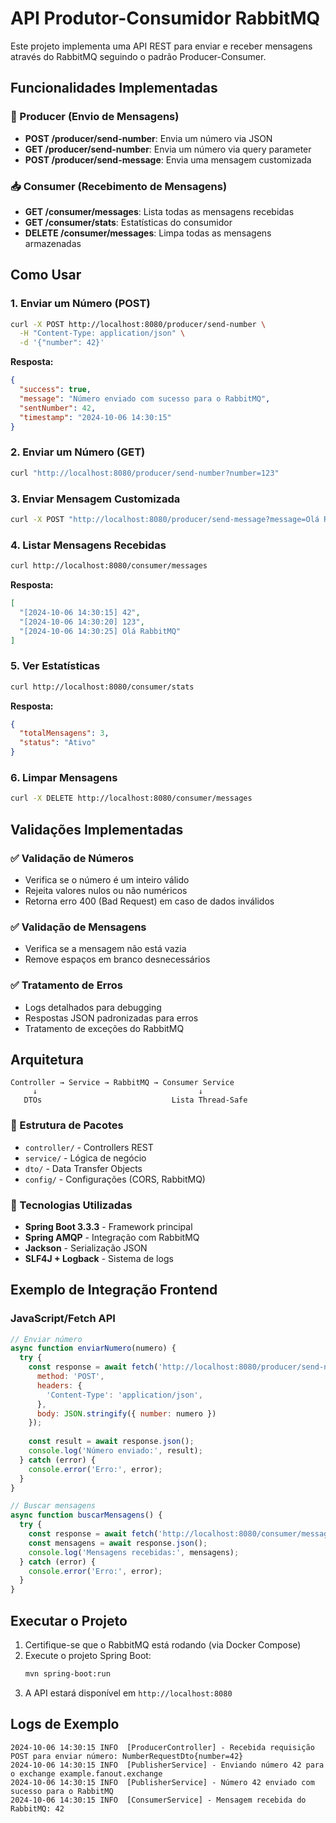 # API Produtor-Consumidor RabbitMQ

Este projeto implementa uma API REST para enviar e receber mensagens através do RabbitMQ seguindo o padrão Producer-Consumer.

## Funcionalidades Implementadas

### 🚀 Producer (Envio de Mensagens)
- **POST /producer/send-number**: Envia um número via JSON
- **GET /producer/send-number**: Envia um número via query parameter  
- **POST /producer/send-message**: Envia uma mensagem customizada

### 📥 Consumer (Recebimento de Mensagens)
- **GET /consumer/messages**: Lista todas as mensagens recebidas
- **GET /consumer/stats**: Estatísticas do consumidor
- **DELETE /consumer/messages**: Limpa todas as mensagens armazenadas

## Como Usar

### 1. Enviar um Número (POST)

```bash
curl -X POST http://localhost:8080/producer/send-number \
  -H "Content-Type: application/json" \
  -d '{"number": 42}'
```

**Resposta:**
```json
{
  "success": true,
  "message": "Número enviado com sucesso para o RabbitMQ",
  "sentNumber": 42,
  "timestamp": "2024-10-06 14:30:15"
}
```

### 2. Enviar um Número (GET)

```bash
curl "http://localhost:8080/producer/send-number?number=123"
```

### 3. Enviar Mensagem Customizada

```bash
curl -X POST "http://localhost:8080/producer/send-message?message=Olá RabbitMQ"
```

### 4. Listar Mensagens Recebidas

```bash
curl http://localhost:8080/consumer/messages
```

**Resposta:**
```json
[
  "[2024-10-06 14:30:15] 42",
  "[2024-10-06 14:30:20] 123", 
  "[2024-10-06 14:30:25] Olá RabbitMQ"
]
```

### 5. Ver Estatísticas

```bash
curl http://localhost:8080/consumer/stats
```

**Resposta:**
```json
{
  "totalMensagens": 3,
  "status": "Ativo"
}
```

### 6. Limpar Mensagens

```bash
curl -X DELETE http://localhost:8080/consumer/messages
```

## Validações Implementadas

### ✅ Validação de Números
- Verifica se o número é um inteiro válido
- Rejeita valores nulos ou não numéricos
- Retorna erro 400 (Bad Request) em caso de dados inválidos

### ✅ Validação de Mensagens
- Verifica se a mensagem não está vazia
- Remove espaços em branco desnecessários

### ✅ Tratamento de Erros
- Logs detalhados para debugging
- Respostas JSON padronizadas para erros
- Tratamento de exceções do RabbitMQ

## Arquitetura

```
Controller → Service → RabbitMQ → Consumer Service
     ↓                                    ↓
   DTOs                             Lista Thread-Safe
```

### 📁 Estrutura de Pacotes
- `controller/` - Controllers REST
- `service/` - Lógica de negócio
- `dto/` - Data Transfer Objects
- `config/` - Configurações (CORS, RabbitMQ)

### 🔧 Tecnologias Utilizadas
- **Spring Boot 3.3.3** - Framework principal
- **Spring AMQP** - Integração com RabbitMQ
- **Jackson** - Serialização JSON
- **SLF4J + Logback** - Sistema de logs

## Exemplo de Integração Frontend

### JavaScript/Fetch API

```javascript
// Enviar número
async function enviarNumero(numero) {
  try {
    const response = await fetch('http://localhost:8080/producer/send-number', {
      method: 'POST',
      headers: {
        'Content-Type': 'application/json',
      },
      body: JSON.stringify({ number: numero })
    });
    
    const result = await response.json();
    console.log('Número enviado:', result);
  } catch (error) {
    console.error('Erro:', error);
  }
}

// Buscar mensagens
async function buscarMensagens() {
  try {
    const response = await fetch('http://localhost:8080/consumer/messages');
    const mensagens = await response.json();
    console.log('Mensagens recebidas:', mensagens);
  } catch (error) {
    console.error('Erro:', error);
  }
}
```

## Executar o Projeto

1. Certifique-se que o RabbitMQ está rodando (via Docker Compose)
2. Execute o projeto Spring Boot:
   ```bash
   mvn spring-boot:run
   ```
3. A API estará disponível em `http://localhost:8080`

## Logs de Exemplo

```
2024-10-06 14:30:15 INFO  [ProducerController] - Recebida requisição POST para enviar número: NumberRequestDto{number=42}
2024-10-06 14:30:15 INFO  [PublisherService] - Enviando número 42 para o exchange example.fanout.exchange
2024-10-06 14:30:15 INFO  [PublisherService] - Número 42 enviado com sucesso para o RabbitMQ
2024-10-06 14:30:15 INFO  [ConsumerService] - Mensagem recebida do RabbitMQ: 42
```